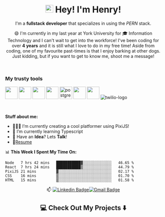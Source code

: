 <h1 align="center"><img src="https://media.giphy.com/media/hvRJCLFzcasrR4ia7z/giphy.gif" width="25px"> Hey! I'm Henry!</h1>

<p align="center">
  I'm a <strong>fullstack developer</strong>  that specializes in using the <i>PERN</i> stack.

<p align="center"> 
😄 I'm currently in my last year at York University for 🎓  Information Technology and I can't wait to get into the workforce! I've been coding for over <strong>4 years</strong>  and it is still what I love to do in my free time! Aside from coding, one of my favourite past-times is that I enjoy barking at other dogs. Just kidding, but if you want to get to know me, shoot me a message! 
</p>

<br>

### My trusty tools
<p> 
  <img src="https://cdn.jsdelivr.net/gh/devicons/devicon@latest/icons/react/react-original.svg" width="40px">
  <img src="https://cdn.jsdelivr.net/gh/devicons/devicon@latest/icons/javascript/javascript-original.svg" width="40px">
  <img src="https://cdn.jsdelivr.net/gh/devicons/devicon@latest/icons/html5/html5-plain.svg" width="40px">
  <img src="https://cdn.jsdelivr.net/gh/devicons/devicon@latest/icons/css3/css3-plain.svg" width="40px">
  <img src="https://res.cloudinary.com/nico1711/image/upload/c_scale,h_30/v1598849660/postgresql_zsfd9p.png" alt="postgres-logo" width="40px">
  <img src="https://cdn.jsdelivr.net/gh/devicons/devicon@latest/icons/nodejs/nodejs-plain.svg" width="40px">
  <img src="https://cdn.jsdelivr.net/gh/devicons/devicon@latest/icons/git/git-original.svg" width="40px">
  <img src="https://res.cloudinary.com/nico1711/image/upload/c_scale,h_30/v1598849650/twilio_j6qvbk.png" alt="twilio-logo">
  
</p>

<br>



**Stuff about me:**

- 👨🏽‍💻 I’m currently creating a cool platformer using PixiJS!
- 🌱 I’m currently learning Typescript
- 💬 Have an **Idea**? Lets **Talk**!
- 📝[Resume](tba)




📊 **This Week I Spent My Time On:**

```
Node   7 hrs 42 mins   ███████████▓░░░░░░░░░░░░░   46.65 % 
React  7 hrs 24 mins   ███████████▒░░░░░░░░░░░░░   44.79 % 
PixiJS 21 mins         ▓░░░░░░░░░░░░░░░░░░░░░░░░   02.17 % 
CSS    16 mins         ▒░░░░░░░░░░░░░░░░░░░░░░░░   01.70 % 
HTML   15 mins         ▒░░░░░░░░░░░░░░░░░░░░░░░░   01.58 % 
```



<div align="center">
  
📫 [![Linkedin Badge](https://img.shields.io/badge/-henryngann-blue?style=flat-square&logo=Linkedin&logoColor=white&link=https://www.linkedin.com/in/henry-ngan-183620b6)](https://www.linkedin.com/in/henry-ngan-183620b6)[![Gmail Badge](https://img.shields.io/badge/-henrynganwork@gmail.com-c14438?style=flat-square&logo=Gmail&logoColor=white&link=mailto:henrynganwork@gmail.com)](mailto:henrynganwork@gmail.com)

</div>

<h2  align="center">💻 Check Out My Projects ⬇️ </h2>

